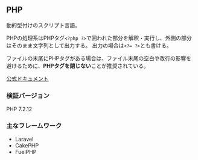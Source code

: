## PHP
動的型付けのスクリプト言語。

PHPの処理系はPHPタグ`<?php ?>`で囲われた部分を解釈・実行し、外側の部分はそのまま文字列として出力する。
出力の場合は`<?= ?>`とも書ける。

ファイルの末尾にPHPタグがある場合は、ファイル末尾の空白や改行の影響を避けるために、**PHPタグを閉じない**ことが推奨されている。

[公式ドキュメント](https://php.net/manual/ja/indexes.functions.php)

### 検証バージョン
PHP 7.2.12

### 主なフレームワーク
- Laravel
- CakePHP
- FuelPHP